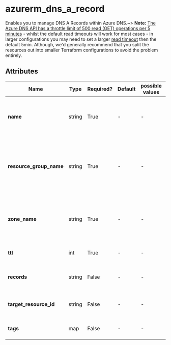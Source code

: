 # azurerm_dns_a_record

Enables you to manage DNS A Records within Azure DNS.~> **Note:** [The Azure DNS API has a throttle limit of 500 read (GET) operations per 5 minutes](https://docs.microsoft.com/azure/azure-resource-manager/management/request-limits-and-throttling#network-throttling) - whilst the default read timeouts will work for most cases - in larger configurations you may need to set a larger [read timeout](https://www.terraform.io/language/resources/syntax#operation-timeouts) then the default 5min. Although, we'd generally recommend that you split the resources out into smaller Terraform configurations to avoid the problem entirely.

## Attributes

| Name | Type | Required? | Default  | possible values | Description |
| ---- | ---- | --------- | -------- | ----------- | ----------- |
| **name** | string | True | -  |  -  | The name of the DNS A Record. Changing this forces a new resource to be created. | 
| **resource_group_name** | string | True | -  |  -  | Specifies the resource group where the DNS Zone (parent resource) exists. Changing this forces a new resource to be created. | 
| **zone_name** | string | True | -  |  -  | Specifies the DNS Zone where the resource exists. Changing this forces a new resource to be created. | 
| **ttl** | int | True | -  |  -  | The Time To Live (TTL) of the DNS record in seconds. | 
| **records** | string | False | -  |  -  | List of IPv4 Addresses. Conflicts with `target_resource_id`. | 
| **target_resource_id** | string | False | -  |  -  | The Azure resource id of the target object. Conflicts with `records`. | 
| **tags** | map | False | -  |  -  | A mapping of tags to assign to the resource. | 

